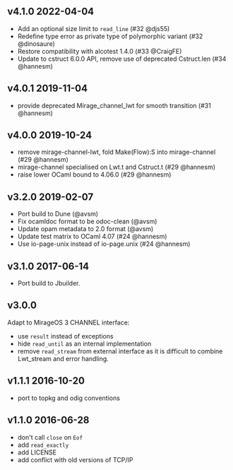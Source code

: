 v4.1.0 2022-04-04
-----------------

* Add an optional size limit to `read_line` (#32 @djs55)
* Redefine type error as private type of polymorphic variant (#32 @dinosaure)
* Restore compatibility with alcotest 1.4.0 (#33 @CraigFE)
* Update to cstruct 6.0.0 API, remove use of deprecated Cstruct.len (#34 @hannesm)

v4.0.1 2019-11-04
-----------------

* provide deprecated Mirage_channel_lwt for smooth transition (#31 @hannesm)


v4.0.0 2019-10-24
-----------------

- remove mirage-channel-lwt, fold Make(Flow):S into mirage-channel (#29 @hannesm)
- mirage-channel specialised on Lwt.t and Cstruct.t (#29 @hannesm)
- raise lower OCaml bound to 4.06.0 (#29 @hannesm)

v3.2.0 2019-02-07
-----------------

- Port build to Dune (@avsm)
- Fix ocamldoc format to be odoc-clean (@avsm)
- Update opam metadata to 2.0 format (@avsm)
- Update test matrix to OCaml 4.07 (#24 @hannesm)
- Use io-page-unix instead of io-page.unix (#24 @hannesm)

v3.1.0 2017-06-14
-----------------

- Port build to Jbuilder.

v3.0.0
------

Adapt to MirageOS 3 CHANNEL interface:

- use `result` instead of exceptions
- hide `read_until` as an internal implementation
- remove `read_stream` from external interface as it is
  difficult to combine Lwt_stream and error handling.

v1.1.1 2016-10-20
-----------------

- port to topkg and odig conventions

v1.1.0 2016-06-28
-----------------

- don't call `close` on `Eof`
- add `read_exactly`
- add LICENSE
- add conflict with old versions of TCP/IP

